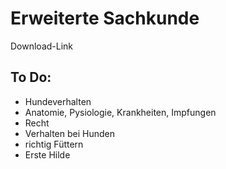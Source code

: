 Erweiterte Sachkunde
===========

Download-Link


To Do:
------
* Hundeverhalten
* Anatomie, Pysiologie, Krankheiten, Impfungen
* Recht
* Verhalten bei Hunden
* richtig Füttern
* Erste Hilde